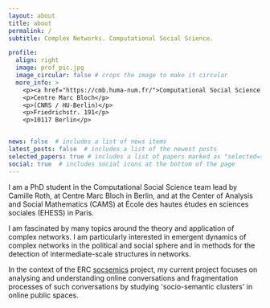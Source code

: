 ```yaml
---
layout: about
title: about
permalink: /
subtitle: Complex Networks. Computational Social Science.

profile:
  align: right
  image: prof_pic.jpg
  image_circular: false # crops the image to make it circular
  more_info: >
    <p><a href="https://cmb.huma-num.fr/">Computational Social Science team</a></p>
    <p>Centre Marc Bloch</p>
    <p>(CNRS / HU-Berlin)</p>
    <p>Friedrichstr. 191</p>
    <p>10117 Berlin</p>


news: false  # includes a list of news items
latest_posts: false  # includes a list of the newest posts
selected_papers: true # includes a list of papers marked as "selected={true}"
social: true  # includes social icons at the bottom of the page
---
```


I am a PhD student in the Computational Social Science team lead by Camille Roth, at Centre Marc
                        Bloch in Berlin, and at the Center of Analysis and Social Mathematics (CAMS) at École des
                        hautes études en sciences sociales (EHESS) in Paris.

I am fascinated by many topics around the theory and application of complex networks. I am
                        particularly interested in emergent dynamics of complex networks in the political and
                        social sphere and in methods for the detection of intermediate-scale
                        structures in networks.

In the context of the ERC [socsemics](https://socsemics.huma-num.fr/) project,
                        my current project focuses on analysing and understanding online conversations and fragmentation
                        processes of such conversations by studying 'socio-semantic clusters' in online public spaces.

